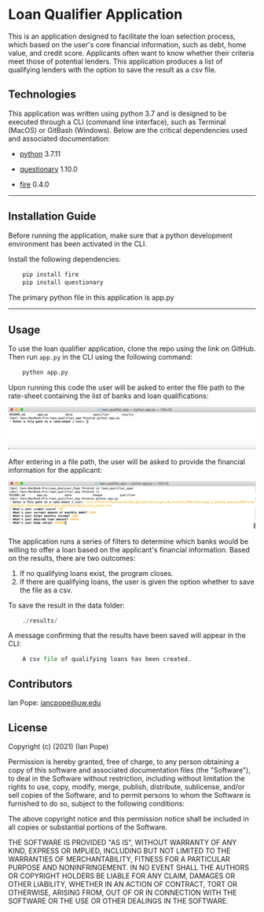 # Loan Qualifier Application

This is an application designed to facilitate the loan selection process, which based on the user's core financial information, such as debt, home value, and credit score. Applicants often want to know whether their criteria meet those of  potential lenders. This application produces a list of qualifying lenders with the option to save the result as a csv file.

## Technologies

This application was written using python 3.7 and is designed to be executed through a CLI (command line interface), such as Terminal (MacOS) or GitBash (Windows). Below are the critical dependencies used and associated documentation:

* [python](https://www.python.org/downloads/) 3.7.11 

* [questionary](https://www.python.org/downloads/) 1.10.0

* [fire](https://google.github.io/python-fire/guide/) 0.4.0
___

## Installation Guide

Before running the application, make sure that a python development environment has been activated in the CLI. 

Install the following dependencies:

```python
    pip install fire
    pip install questionary
```

The primary python file in this application is app.py
___

## Usage

To use the loan qualifier application, clone the repo using the link on GitHub. Then run  `app.py` in the CLI using the following command:

```python
    python app.py
```

Upon running this code the user will be asked to enter the file path to the rate-sheet containing the list of banks and loan qualifications:

![Initial prompt from the application](https://raw.githubusercontent.com/ipopester/Loan_Analyzer_Pope/main/images/Initial_CLI_Prompt_Loan_Qualifier.png)

After entering in a file path, the user will be asked to provide the financial information for the applicant:

![Prompt for applicant's financial data](https://raw.githubusercontent.com/ipopester/Loan_Analyzer_Pope/main/images/Prompt_Applicant_Data_Loan_Qualifier.png)

The application runs a series of filters to determine which banks would be willing to offer a loan based on the applicant's financial information. Based on the results, there are two outcomes:

1. If no qualifying loans exist, the program closes.
2. If there are qualifying loans, the user is given the option whether to save the file as a csv.

To save the result in the data folder:

```python
    ./results/
```
A message confirming that the results have been saved will appear in the CLI:

```python
    A csv file of qualifying loans has been created.
```

## Contributors

Ian Pope: iancpope@uw.edu

## License

Copyright (c) (2021) (Ian Pope)

Permission is hereby granted, free of charge, to any person obtaining a copy of this software and associated documentation files (the "Software"), to deal in the Software without restriction, including without limitation the rights to use, copy, modify, merge, publish, distribute, sublicense, and/or sell copies of the Software, and to permit persons to whom the Software is furnished to do so, subject to the following conditions:

The above copyright notice and this permission notice shall be included in all copies or substantial portions of the Software.

THE SOFTWARE IS PROVIDED "AS IS", WITHOUT WARRANTY OF ANY KIND, EXPRESS OR IMPLIED, INCLUDING BUT NOT LIMITED TO THE WARRANTIES OF MERCHANTABILITY, FITNESS FOR A PARTICULAR PURPOSE AND NONINFRINGEMENT. IN NO EVENT SHALL THE AUTHORS OR COPYRIGHT HOLDERS BE LIABLE FOR ANY CLAIM, DAMAGES OR OTHER LIABILITY, WHETHER IN AN ACTION OF CONTRACT, TORT OR OTHERWISE, ARISING FROM, OUT OF OR IN CONNECTION WITH THE SOFTWARE OR THE USE OR OTHER DEALINGS IN THE SOFTWARE.
